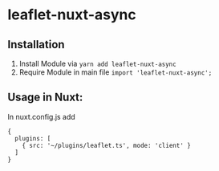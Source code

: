 # leaflet-nuxt-async

## Installation

1. Install Module via `yarn add leaflet-nuxt-async`
2. Require Module in main file `import 'leaflet-nuxt-async';`

## Usage in Nuxt:
In nuxt.config.js add 
```
{
  plugins: [
    { src: '~/plugins/leaflet.ts', mode: 'client' }
  ]
}
```